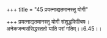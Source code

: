 +++
title = "45 प्रयत्नाद्यतमानस्तु योगी"

+++
प्रयत्नाद्यतमानस्तु योगी संशुद्धकिल्बिषः।  
अनेकजन्मसंसिद्धस्ततो याति परां गतिम्।।6.45।।